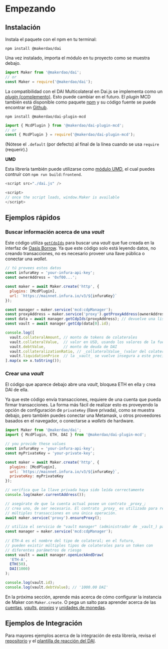 # Empezando

## **Instalación**

Instala el paquete con el npm en tu terminal:

`npm install @makerdao/dai`

Una vez instalado, importa el módulo en tu proyecto como se muestra debajo.

```javascript
import Maker from '@makerdao/dai';
// or
const Maker = require('@makerdao/dai');
```

La compatibilidad con el DAI Multicolateral en Dai.js se implementa como un [_plugin_ (complemento)](maker/plugins.md). Esto puede cambiar en el futuro. El _plugin_ MCD también está disponible como paquete [npm](https://www.npmjs.com/package/@makerdao/dai-plugin-mcd) y su código fuente se puede encontrar en [Github](https://github.com/makerdao/dai.js/tree/dev/packages/dai-plugin-mcd).

`npm install @makerdao/dai-plugin-mcd`

```javascript
import { McdPlugin } from '@makerdao/dai-plugin-mcd';
// or
const { McdPlugin } = require('@makerdao/dai-plugin-mcd');
```

\(Nótese el `.default` (por defecto) al final de la línea cuando se usa `require` (requerir).\)

**UMD**

Esta librería también puede utilizarse como [módulo UMD](https://github.com/umdjs/umd), el cual puedes contruír con `npm run build:frontend`.

```javascript
<script src="./dai.js" />

<script>
// once the script loads, window.Maker is available
</script>
```

## **Ejemplos rápidos**

### Buscar información acerca de una _vault_

Este código utiliza [`getCdpIds`](the-mcd-plugin.md#getcdpids) para buscar una _vault_ que fue creada en la interfaz de [Oasis Borrow](https://oasis.app/borrow). Ya que este código solo está leyendo datos, no creando transacciones, no es necesario proveer una llave pública o conectar una _wallet_.

```javascript
// tú provees estos datos
const infuraKey = 'your-infura-api-key';
const ownerAddress = '0xf00...';

const maker = await Maker.create('http', {
  plugins: [McdPlugin],
  url: `https://mainnet.infura.io/v3/${infuraKey}`
});

const manager = maker.service('mcd:cdpManager');
const proxyAddress = maker.service('proxy').getProxyAddress(ownerAddress);
const data = await manager.getCdpIds(proxyAddress); // devuelve una lista de objetos { id, ilk }
const vault = await manager.getCdp(data[0].id);

console.log([
  vault.collateralAmount, // monto de tokens de colaterales
  vault.collateralValue,  // valor en USD, usando los valores de la fuente de precios actual
  vault.debtValue,        // monto de deuda de DAI
  vault.collateralizationRatio, // _collateralValue_ (valor del colateral) / deuda
  vault.liquidationPrice  // la _vault_ se vuelve insegura a este precio
].map(x => x.toString());
```

### Crear una _vault_

El código que aparece debajo abre una _vault_, bloquea ETH en ella y crea DAI de ella. 

Ya que este código envía transacciones, requiere de una cuenta que pueda firmar transacciones. La forma más fácil de realizar esto es proveyendo la opción de configuración de `privateKey` (llave privada), como se muestra debajo, pero también puedes conectar una Metamask, u otros proveedores basados en el navegador, o conectarse a _wallets_ de hardware.

```javascript
import Maker from '@makerdao/dai';
import { McdPlugin, ETH, DAI } from '@makerdao/dai-plugin-mcd';

// you provide these values
const infuraKey = 'your-infura-api-key';
const myPrivateKey = 'your-private-key';

const maker = await Maker.create('http', {
  plugins: [McdPlugin],
  url: `https://mainnet.infura.io/v3/${infuraKey}`,
  privateKey: myPrivateKey
});

// verifica que la llave privada haya sido leída correctamente
console.log(maker.currentAddress());

// asegúrate de que la cuenta actual posee un contrato _proxy_;
// crea uno, de ser necesario. El contrato _proxy_ es utilizado para realizar
// múltiples transacciones en una única operación.
await maker.service('proxy').ensureProxy();

// utiliza el servicio de "vault manager" (administrador de _vault_) para trabajar con las _vaults_
const manager = maker.service('mcd:cdpManager');
  
// ETH-A es el nombre del tipo de colateral; en el futuro,
// pueden existir múltiples tipos de colaterales para un token con
// diferentes parámetros de riesgo
const vault = await manager.openLockAndDraw(
  'ETH-A', 
  ETH(50), 
  DAI(1000)
);

console.log(vault.id);
console.log(vault.debtValue); // '1000.00 DAI'
```

En la próxima sección, aprende más acerca de cómo configurar la instancia de Maker con `Maker.create`. O pega un salto para aprender acerca de las [cuentas](advanced-configuration/using-multiple-accounts.md), [_vaults_](the-mcd-plugin.md), [_proxies_](advanced-configuration/using-ds-proxy.md) y [unidades de monedas](currency-units.md).

## Ejemplos de Integración

Para mayores ejemplos acerca de la integración de esta librería, revisa el [repositorio](https://github.com/makerdao/integration-examples) y el [plantilla de reacción del DAI](https://github.com/ethanbennett/dai-react-template).